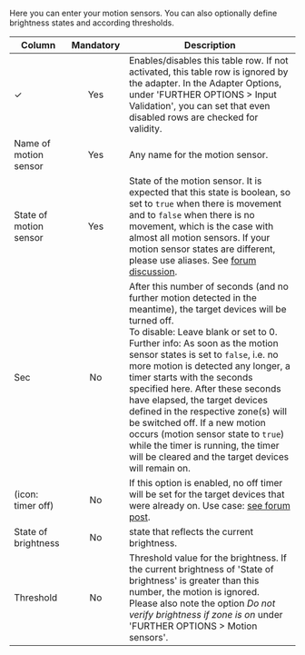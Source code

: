 Here you can enter your motion sensors. You can also optionally define brightness states and according thresholds.

| Column | Mandatory | Description |
|----------|:------------:|-------|
| ✓        |  Yes   | Enables/disables this table row. If not activated, this table row is ignored by the adapter. In the Adapter Options, under 'FURTHER OPTIONS > Input Validation', you can set that even disabled rows are checked for validity. |
| Name of motion sensor | Yes | Any name for the motion sensor.
| State of motion sensor | Yes | State of the motion sensor. It is expected that this state is boolean, so set to `true` when there is movement and to `false` when there is no movement, which is the case with almost all motion sensors. If your motion sensor states are different, please use aliases. See [forum discussion](https://forum.iobroker.net/post/492267). |
| Sec | No | After this number of seconds (and no further motion detected in the meantime), the target devices will be turned off.<br>To disable: Leave blank or set to 0.<br>Further info: As soon as the motion sensor states is set to `false`, i.e. no more motion is detected any longer, a timer starts with the seconds specified here. After these seconds have elapsed, the target devices defined in the respective zone(s) will be switched off. If a new motion occurs (motion sensor state to `true`) while the timer is running, the timer will be cleared and the target devices will remain on.
| (icon: timer off) | No | If this option is enabled, no off timer will be set for the target devices that were already on. Use case: [see forum post](https://forum.iobroker.net/post/433871).|
| State of brightness | No | state that reflects the current brightness.|
| Threshold | No | Threshold value for the brightness. If the current brightness of 'State of brightness' is greater than this number, the motion is ignored.<br>Please also note the option *Do not verify brightness if zone is on* under 'FURTHER OPTIONS > Motion sensors'.|